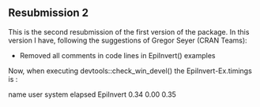## Resubmission 2
This is the second resubmission of the first version of the package. In this 
version I have, following the suggestions of Gregor Seyer  (CRAN Teams):

* Removed all comments in code lines in EpiInvert() examples

Now, when executing devtools::check_win_devel() the EpiInvert-Ex.timings is : 

name	user	system	elapsed
EpiInvert	0.34	0.00	0.35
